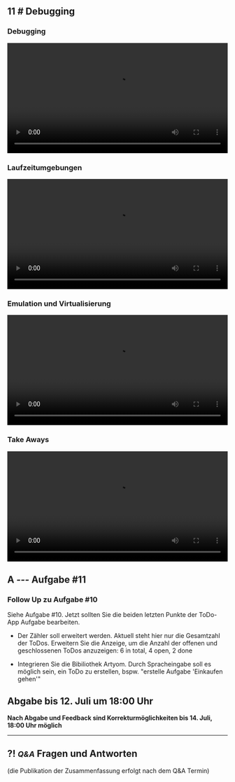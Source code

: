 ## **11 _#_** Debugging

### Debugging
<video controls width="100%"> 
    <source src="https://lehre.gabriel-rausch.de/HFU/EIA1_SoSe20/L11/L11_01_Debugging.mp4" type="video/mp4"> 
    <a href="https://lehre.gabriel-rausch.de/HFU/EIA1_SoSe20/L11/L11_01_Debugging.mp4">Zum Video</a>
</video>

### Laufzeitumgebungen
<video controls width="100%"> 
    <source src="https://lehre.gabriel-rausch.de/HFU/EIA1_SoSe20/L11/L11_02_Laufzeitumgebungen.mp4" type="video/mp4"> 
    <a href="https://lehre.gabriel-rausch.de/HFU/EIA1_SoSe20/L11/L11_02_Laufzeitumgebungen.mp4">Zum Video</a>
</video>

### Emulation und Virtualisierung

<video controls width="100%"> 
    <source src="https://lehre.gabriel-rausch.de/HFU/EIA1_SoSe20/L11/L11_03_Emulation_und_Virtualisierung.mp4" type="video/mp4"> 
    <a href="https://lehre.gabriel-rausch.de/HFU/EIA1_SoSe20/L11/L11_03_Emulation_und_Virtualisierung.mp4">Zum Video</a>
</video>

### Take Aways
<video controls width="100%"> 
    <source src="https://lehre.gabriel-rausch.de/HFU/EIA1_SoSe20/L11/L11_04_Take_Aways.mp4" type="video/mp4"> 
    <a href="https://lehre.gabriel-rausch.de/HFU/EIA1_SoSe20/L11/L11_04_Take_Aways.mp4">Zum Video</a>
</video>



## **A _---_** Aufgabe #11
### Follow Up zu Aufgabe #10

Siehe Aufgabe #10. Jetzt sollten Sie die beiden letzten Punkte der ToDo-App Aufgabe bearbeiten.

- Der Zähler soll erweitert werden. Aktuell steht hier nur die Gesamtzahl der ToDos. Erweitern Sie die Anzeige, um die Anzahl der offenen und geschlossenen ToDos anzuzeigen: 6 in total, 4 open, 2 done

- Integrieren Sie die Bibiliothek Artyom. Durch Spracheingabe soll es möglich sein, ein ToDo zu erstellen, bspw. "erstelle Aufgabe 'Einkaufen gehen'"

## Abgabe bis 12. Juli um 18:00 Uhr
__Nach Abgabe und Feedback sind Korrekturmöglichkeiten bis 14. Juli, 18:00 Uhr möglich__


---


## **?! _<small>Q&A</small>_** Fragen und Antworten
(die Publikation der Zusammenfassung erfolgt nach dem Q&A Termin)
